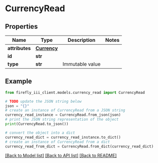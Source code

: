 # CurrencyRead


## Properties

Name | Type | Description | Notes
------------ | ------------- | ------------- | -------------
**attributes** | [**Currency**](Currency.md) |  | 
**id** | **str** |  | 
**type** | **str** | Immutable value | 

## Example

```python
from firefly_iii_client.models.currency_read import CurrencyRead

# TODO update the JSON string below
json = "{}"
# create an instance of CurrencyRead from a JSON string
currency_read_instance = CurrencyRead.from_json(json)
# print the JSON string representation of the object
print(CurrencyRead.to_json())

# convert the object into a dict
currency_read_dict = currency_read_instance.to_dict()
# create an instance of CurrencyRead from a dict
currency_read_from_dict = CurrencyRead.from_dict(currency_read_dict)
```
[[Back to Model list]](../README.md#documentation-for-models) [[Back to API list]](../README.md#documentation-for-api-endpoints) [[Back to README]](../README.md)


